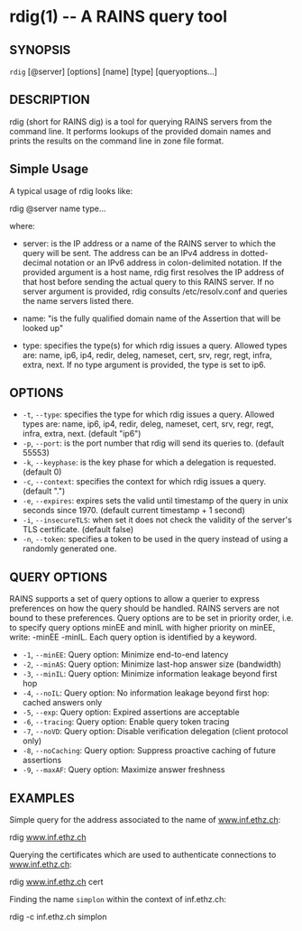 rdig(1) -- A RAINS query tool
=================================

## SYNOPSIS

`rdig`  [@server] [options] [name] [type] [queryoptions...]

## DESCRIPTION

rdig (short for RAINS dig) is a tool for querying RAINS servers from the command line. It performs
lookups of the provided domain names and prints the results on the command line in zone file format.

## Simple Usage

A typical usage of rdig looks like:

rdig @server name type...

where:
* server: is the IP address or a name of the RAINS server to which the query will be sent. The
    address can be an IPv4 address in dotted-decimal notation or an IPv6 address in colon-delimited
    notation. If the provided argument is a host name, rdig first resolves the IP address of that
    host before sending the actual query to this RAINS server. If no server argument is provided,
    rdig consults /etc/resolv.conf and queries the name servers listed there.

* name: "is the fully qualified domain name of the Assertion that will be looked up"

* type: specifies the type(s) for which rdig issues a query. Allowed types are: name, ip6, ip4, redir,
  deleg, nameset, cert, srv, regr, regt, infra, extra, next. If no type argument is provided, the
  type is set to ip6.

## OPTIONS

* `-t`, `--type`: specifies the type for which rdig issues a query. Allowed types are: name, ip6,
  ip4, redir, deleg, nameset, cert, srv, regr, regt, infra, extra, next. (default "ip6")
* `-p`, `--port`: is the port number that rdig will send its queries to. (default 55553)
* `-k`, `--keyphase`: is the key phase for which a delegation is requested. (default 0)
* `-c`, `--context`: specifies the context for which rdig issues a query. (default ".")
* `-e`, `--expires`: expires sets the valid until timestamp of the query in unix seconds since 1970.
  (default current timestamp + 1 second)
* `-i`, `--insecureTLS`: when set it does not check the validity of the server's TLS certificate.
  (default false)
* `-n`, `--token`: specifies a token to be used in the query instead of using a randomly generated
  one.

## QUERY OPTIONS

RAINS supports a set of query options to allow a querier to express preferences on how the query
should be handled. RAINS servers are not bound to these preferences. Query options are to be set in
priority order, i.e. to specify query options minEE and minIL with higher priority on minEE, write:
-minEE -minIL. Each query option is identified by a keyword.

* `-1`, `--minEE`: Query option: Minimize end-to-end latency
* `-2`, `--minAS`: Query option: Minimize last-hop answer size (bandwidth)
* `-3`, `--minIL`: Query option: Minimize information leakage beyond first hop
* `-4`, `--noIL`: Query option: No information leakage beyond first hop: cached answers only
* `-5`, `--exp`: Query option: Expired assertions are acceptable
* `-6`, `--tracing`: Query option: Enable query token tracing
* `-7`, `--noVD`: Query option: Disable verification delegation (client protocol only)
* `-8`, `--noCaching`: Query option: Suppress proactive caching of future assertions
* `-9`, `--maxAF`: Query option: Maximize answer freshness

## EXAMPLES

Simple query for the address associated to the name of www.inf.ethz.ch:

rdig www.inf.ethz.ch

Querying the certificates which are used to authenticate connections to www.inf.ethz.ch:

rdig www.inf.ethz.ch cert

Finding the name `simplon` within the context of inf.ethz.ch:

rdig -c inf.ethz.ch simplon
